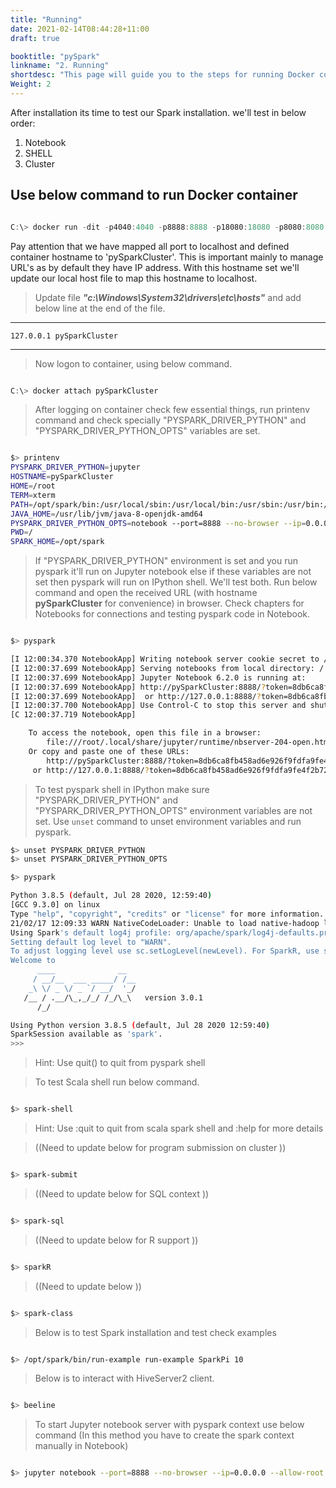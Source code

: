 ```yaml
---
title: "Running"
date: 2021-02-14T08:44:28+11:00
draft: true

booktitle: "pySpark"
linkname: "2. Running"
shortdesc: "This page will guide you to the steps for running Docker container (With Image we built in previous tutorial)"
Weight: 2
---
```


After installation its time to test our Spark installation. we'll test in below order:

1. Notebook
1. SHELL
1. Cluster

## Use below command to run Docker container

```powershell

C:\> docker run -dit -p4040:4040 -p8888:8888 -p18080:18080 -p8080:8080 -p8081:8081 -p7077:7077 --name pySparkCluster --hostname pySparkCluster jai/pyspark bash

```
Pay attention that we have mapped all port to localhost and defined container hostname to 'pySparkCluster'. This is important mainly to manage URL's as by default they have IP address. With this hostname set we'll update our local host file to map this hostname to localhost.

> Update file ***"c:\Windows\System32\drivers\etc\hosts"*** and add below line at the end of the file.

***
```
127.0.0.1 pySparkCluster
```
***

> Now logon to container, using below command.

```powershell

C:\> docker attach pySparkCluster

```

> After logging on container check few essential things, run printenv command and check specially "PYSPARK_DRIVER_PYTHON" and "PYSPARK_DRIVER_PYTHON_OPTS" variables are set.

```bash

$> printenv
PYSPARK_DRIVER_PYTHON=jupyter
HOSTNAME=pySparkCluster
HOME=/root
TERM=xterm
PATH=/opt/spark/bin:/usr/local/sbin:/usr/local/bin:/usr/sbin:/usr/bin:/sbin:/bin:/usr/lib/jvm/java-8-openjdk-amd64/bin
JAVA_HOME=/usr/lib/jvm/java-8-openjdk-amd64
PYSPARK_DRIVER_PYTHON_OPTS=notebook --port=8888 --no-browser --ip=0.0.0.0 --allow-root
PWD=/
SPARK_HOME=/opt/spark

```

> If "PYSPARK_DRIVER_PYTHON" environment is set and you run pyspark it'll run on Jupyter notebook else if these variables are not set then pyspark will run on IPython shell. We'll test both. Run below command and open the received URL (with hostname **pySparkCluster** for convenience) in browser. Check chapters for Notebooks for connections and testing pyspark code in Notebook.

```bash

$> pyspark

[I 12:00:34.370 NotebookApp] Writing notebook server cookie secret to /root/.local/share/jupyter/runtime/notebook_cookie_secret
[I 12:00:37.699 NotebookApp] Serving notebooks from local directory: /
[I 12:00:37.699 NotebookApp] Jupyter Notebook 6.2.0 is running at:
[I 12:00:37.699 NotebookApp] http://pySparkCluster:8888/?token=8db6ca8fb458ad6e926f9fdfa9fe4f2b72dac4f84c1bc77a
[I 12:00:37.699 NotebookApp]  or http://127.0.0.1:8888/?token=8db6ca8fb458ad6e926f9fdfa9fe4f2b72dac4f84c1bc77a
[I 12:00:37.700 NotebookApp] Use Control-C to stop this server and shut down all kernels (twice to skip confirmation).
[C 12:00:37.719 NotebookApp]

    To access the notebook, open this file in a browser:
        file:///root/.local/share/jupyter/runtime/nbserver-204-open.html
    Or copy and paste one of these URLs:
        http://pySparkCluster:8888/?token=8db6ca8fb458ad6e926f9fdfa9fe4f2b72dac4f84c1bc77a
     or http://127.0.0.1:8888/?token=8db6ca8fb458ad6e926f9fdfa9fe4f2b72dac4f84c1bc77a
```

> To test pyspark shell in IPython make sure "PYSPARK_DRIVER_PYTHON" and "PYSPARK_DRIVER_PYTHON_OPTS" environment variables are not set. Use ```unset``` command to unset environment variables and run pyspark.

```bash
$> unset PYSPARK_DRIVER_PYTHON
$> unset PYSPARK_DRIVER_PYTHON_OPTS

$> pyspark

Python 3.8.5 (default, Jul 28 2020, 12:59:40)
[GCC 9.3.0] on linux
Type "help", "copyright", "credits" or "license" for more information.
21/02/17 12:09:33 WARN NativeCodeLoader: Unable to load native-hadoop library for your platform... using builtin-java classes where applicable
Using Spark's default log4j profile: org/apache/spark/log4j-defaults.properties
Setting default log level to "WARN".
To adjust logging level use sc.setLogLevel(newLevel). For SparkR, use setLogLevel(newLevel).
Welcome to
      ____              __
     / __/__  ___ _____/ /__
    _\ \/ _ \/ _ `/ __/  '_/
   /__ / .__/\_,_/_/ /_/\_\   version 3.0.1
      /_/

Using Python version 3.8.5 (default, Jul 28 2020 12:59:40)
SparkSession available as 'spark'.
>>>


```
> Hint: Use quit() to quit from pyspark shell


> To test Scala shell run below command.

```bash

$> spark-shell

```
> Hint: Use :quit to quit from scala spark shell and :help for more details

> ((Need to update below for program submission on cluster ))

```bash

$> spark-submit

```

> ((Need to update below for SQL context ))

```bash

$> spark-sql

```

> ((Need to update below for R support ))

```bash

$> sparkR

```

> ((Need to update below  ))

```bash

$> spark-class

```

> Below is to test Spark installation and test check examples

```bash

$> /opt/spark/bin/run-example run-example SparkPi 10

```
> Below is to interact with HiveServer2 client.

```bash

$> beeline

```

> To start Jupyter notebook server with pyspark context use below command (In this method you have to create the spark context manually in Notebook)

```bash

$> jupyter notebook --port=8888 --no-browser --ip=0.0.0.0 --allow-root

```
